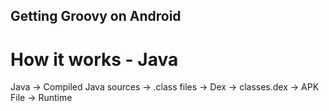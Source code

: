 ## Getting Groovy on Android

# How it works - Java

Java -> Compiled Java sources -> .class files -> Dex -> classes.dex -> APK File -> Runtime
